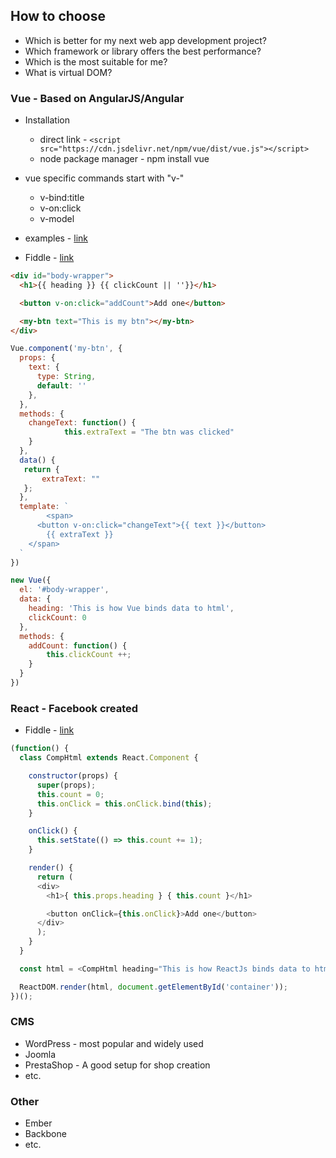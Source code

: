 ## How to choose
* Which is better for my next web app development project?
* Which framework or library offers the best performance?
* Which is the most suitable for me?
* What is virtual DOM?

### Vue - Based on AngularJS/Angular
* Installation
  * direct link - ```<script src="https://cdn.jsdelivr.net/npm/vue/dist/vue.js"></script>```
  * node package manager - npm install vue
* vue specific commands start with "v-"
  * v-bind:title
  * v-on:click
  * v-model
* examples - [link](https://vuejs.org/v2/examples/svg.html) 

* Fiddle - [link](https://jsfiddle.net/chrisvfritz/50wL7mdz/)

```HTML
<div id="body-wrapper">
  <h1>{{ heading }} {{ clickCount || ''}}</h1>

  <button v-on:click="addCount">Add one</button>

  <my-btn text="This is my btn"></my-btn>
</div>
```
```JavaScript
Vue.component('my-btn', {
  props: {
    text: {
      type: String,
      default: ''
    },
  },
  methods: {
    changeText: function() {
			this.extraText = "The btn was clicked"
    }
  },
  data() {
   return {
       extraText: ""
   };
  },
  template: `
		<span>
      <button v-on:click="changeText">{{ text }}</button>
    	{{ extraText }}
    </span>
  `
})

new Vue({
  el: '#body-wrapper',
  data: {
    heading: 'This is how Vue binds data to html',
    clickCount: 0
  },
  methods: {
    addCount: function() {
    	this.clickCount ++;
    }
  }
})
```

### React - Facebook created

* Fiddle - [link](https://jsfiddle.net/reactjs/69z2wepo/)

```JavaScript
(function() {
  class CompHtml extends React.Component {

    constructor(props) {
      super(props);
      this.count = 0;
      this.onClick = this.onClick.bind(this);
    }

    onClick() {
      this.setState(() => this.count += 1);
    }

    render() {
      return (
      <div>
        <h1>{ this.props.heading } { this.count }</h1>

        <button onClick={this.onClick}>Add one</button>
      </div>
      );
    }
  }

  const html = <CompHtml heading="This is how ReactJs binds data to html" />;

  ReactDOM.render(html, document.getElementById('container'));
})();
```
### CMS
* WordPress - most popular and widely used
* Joomla
* PrestaShop - A good setup for shop creation
* etc.
  
### Other
* Ember
* Backbone
* etc.